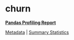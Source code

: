 # churn

[**Pandas Profiling Report**](../docs_sources/profile/churn.html)

[Metadata](metadata.yaml) | [Summary Statistics](summary_stats.csv)

